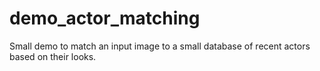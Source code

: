 # demo_actor_matching
Small demo to match an input image to a small database of recent actors based on their looks.
